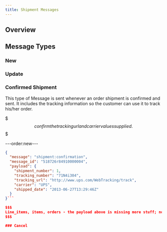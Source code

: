 ```yaml
---
title: Shipment Messages
---
```


## Overview

## Message Types

### New

### Update

### Confirmed Shipment

This type of Message is sent whenever an order shipment is confirmed and sent. It includes the tracking information so the customer can use it to track his/her order.

$$$
confirm the tracking url and carrier values supplied.
$$$

---order:new---
```json
{
  "message": "shipment:confirmation",
  "message_id": "518726r84910000004",
  "payload": {
    "shipment_number": 1,
    "tracking_number": "71N4i304",
    "tracking_url": "http://www.ups.com/WebTracking/track",
    "carrier": "UPS",
    "shipped_date": "2013-06-27T13:29:46Z"
  }
}```

$$$
Line_items, items, orders - the payload above is missing more stuff; not sure what
$$$

### Cancel
